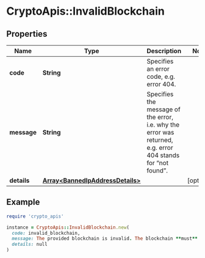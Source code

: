 # CryptoApis::InvalidBlockchain

## Properties

| Name | Type | Description | Notes |
| ---- | ---- | ----------- | ----- |
| **code** | **String** | Specifies an error code, e.g. error 404. |  |
| **message** | **String** | Specifies the message of the error, i.e. why the error was returned, e.g. error 404 stands for “not found”. |  |
| **details** | [**Array&lt;BannedIpAddressDetails&gt;**](BannedIpAddressDetails.md) |  | [optional] |

## Example

```ruby
require 'crypto_apis'

instance = CryptoApis::InvalidBlockchain.new(
  code: invalid_blockchain,
  message: The provided blockchain is invalid. The blockchain **must** be a supported one. For the full list of supported blockchains please see our Documentation.,
  details: null
)
```

